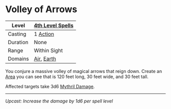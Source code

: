 # Volley of Arrows

| Level    | [4th Level Spells](4th%20Level%20Spells.md)                                        |
| -------- | ---------------------------------------------------------------------------------- |
| Casting  | 1 [Action](../../../../Game%20Procedures/Action.md)                                |
| Duration | None                                                                               |
| Range    | Within Sight                                                                       |
| Domains  | [Air](../../../Spell%20Domains/Air.md), [Earth](../../../Spell%20Domains/Earth.md) |

You conjure a massive volley of magical arrows that reign down. Create an [Area](../../Areas%20of%20Effect/Area.md) you can see that is 120 feet long, 30 feet wide, and 30 feet tall.

Affected targets take 3d6 [Mythril Damage](../../../../Damage%20Types/Mythril%20Damage.md).

---
*Upcast: Increase the damage by 1d6 per spell level*
